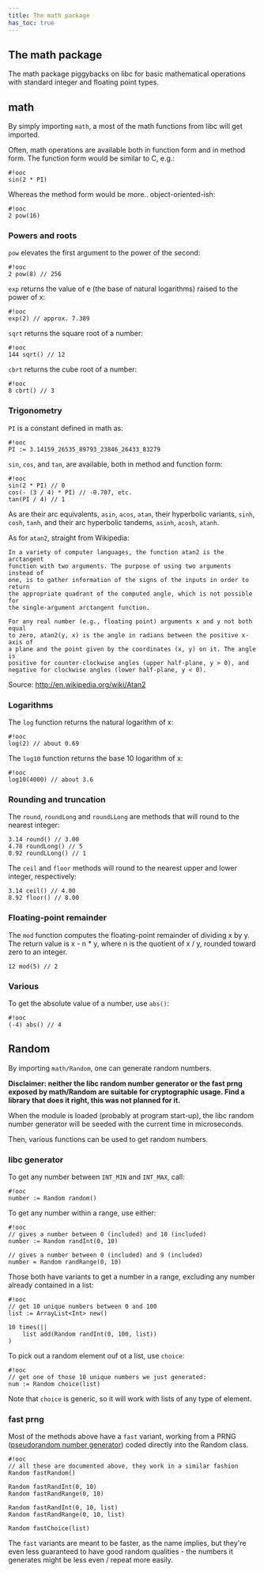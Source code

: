 ```yaml
---
title: The math package
has_toc: true
---
```


## The math package

The math package piggybacks on libc for basic mathematical operations with
standard integer and floating point types.

## math

By simply importing `math`, a most of the math functions from libc will get
imported.

Often, math operations are available both in function form and in method form.
The function form would be similar to C, e.g.:

    #!ooc
    sin(2 * PI)

Whereas the method form would be more.. object-oriented-ish:

    #!ooc
    2 pow(16)

### Powers and roots

`pow` elevates the first argument to the power of the second:

    #!ooc
    2 pow(8) // 256

`exp` returns the value of e (the base of natural logarithms) raised to the
power of x:

    #!ooc
    exp(2) // approx. 7.389

`sqrt` returns the square root of a number:

    #!ooc
    144 sqrt() // 12

`cbrt` returns the cube root of a number:

    #!ooc
    8 cbrt() // 3

### Trigonometry

`PI` is a constant defined in math as:

    #!ooc
    PI := 3.14159_26535_89793_23846_26433_83279

`sin`, `cos`, and `tan`, are available, both in method and function form:

    #!ooc
    sin(2 * PI) // 0
    cos(- (3 / 4) * PI) // -0.707, etc.
    tan(PI / 4) // 1

As are their arc equivalents, `asin`, `acos`, `atan`, their hyperbolic
variants, `sinh`, `cosh`, `tanh`, and their arc hyperbolic tandems,
`asinh`, `acosh`, `atanh`.

As for `atan2`, straight from Wikipedia:

    In a variety of computer languages, the function atan2 is the arctangent
    function with two arguments. The purpose of using two arguments instead of
    one, is to gather information of the signs of the inputs in order to return
    the appropriate quadrant of the computed angle, which is not possible for
    the single-argument arctangent function.
    
    For any real number (e.g., floating point) arguments x and y not both equal
    to zero, atan2(y, x) is the angle in radians between the positive x-axis of
    a plane and the point given by the coordinates (x, y) on it. The angle is
    positive for counter-clockwise angles (upper half-plane, y > 0), and
    negative for clockwise angles (lower half-plane, y < 0).

Source: <http://en.wikipedia.org/wiki/Atan2>

### Logarithms

The `log` function returns the natural logarithm of x:

    #!ooc
    log(2) // about 0.69

The `log10` function returns the base 10 logarithm of x:

    #!ooc
    log10(4000) // about 3.6

### Rounding and truncation

The `round`, `roundLong` and `roundLLong` are methods that will round to the
nearest integer:

    3.14 round() // 3.00
    4.78 roundLong() // 5
    0.92 roundLLong() // 1

The `ceil` and `floor` methods will round to the nearest upper and lower
integer, respectively:

    3.14 ceil() // 4.00
    8.92 floor() // 8.00

### Floating-point remainder

The `mod` function computes the floating-point remainder of dividing x by y.
The return value is x - n * y, where n is the quotient of x / y, rounded toward
zero to an integer.

    12 mod(5) // 2

### Various

To get the absolute value of a number, use `abs()`:

    #!ooc
    (-4) abs() // 4

## Random

By importing `math/Random`, one can generate random numbers.

**Disclaimer: neither the libc random number generator or the fast prng
exposed by math/Random are suitable for cryptographic usage. Find a library
that does it right, this was not planned for it.**

When the module is loaded (probably at program start-up), the libc random
number generator will be seeded with the current time in microseconds.

Then, various functions can be used to get random numbers.

### libc generator

To get any number between `INT_MIN` and `INT_MAX`, call:

    #!ooc
    number := Random random()

To get any number within a range, use either:

    #!ooc
    // gives a number between 0 (included) and 10 (included)
    number := Random randInt(0, 10)

    // gives a number between 0 (included) and 9 (included)
    number = Random randRange(0, 10)

Those both have variants to get a number in a range, excluding any
number already contained in a list:

    #!ooc
    // get 10 unique numbers between 0 and 100
    list := ArrayList<Int> new()

    10 times(||
        list add(Random randInt(0, 100, list))
    )

To pick out a random element ouf ot a list, use `choice`:

    #!ooc
    // get one of those 10 unique numbers we just generated:
    num := Random choice(list)

Note that `choice` is generic, so it will work with lists of any
type of element.

### fast prng

Most of the methods above have a `fast` variant, working from a PRNG ([pseudorandom
number generator][prng-wiki]) coded directly into the Random class.

[prng-wiki]: http://en.wikipedia.org/wiki/Pseudorandom_number_generator

    #!ooc
    // all these are documented above, they work in a similar fashion
    Random fastRandom()

    Random fastRandInt(0, 10)
    Random fastRandRange(0, 10)

    Random fastRandInt(0, 10, list)
    Random fastRandRange(0, 10, list)

    Random fastChoice(list)

The `fast` variants are meant to be faster, as the name implies, but they're even
less guaranteed to have good random qualities - the numbers it generates might be
less even / repeat more easily.


